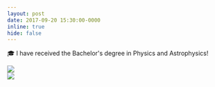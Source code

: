 ```yaml
---
layout: post
date: 2017-09-20 15:30:00-0000
inline: true
hide: false
---
```


:mortar_board: I have received the Bachelor's degree in Physics and Astrophysics!

<div class="row mt-3 align-items-center justify-content-sm-center">
    <div class="col-sm-5 mt-3 mt-md-0">
        <img class="img-fluid rounded z-depth-1" src="{{ site.baseurl }}/assets/img/news/bachelor_degree_1.jpg">
    </div>
    <div class="col-sm-4 mt-3 mt-md-0">
        <img class="img-fluid rounded z-depth-1" src="{{ site.baseurl }}/assets/img/news/bachelor_degree_2.jpg">
    </div>
</div>
